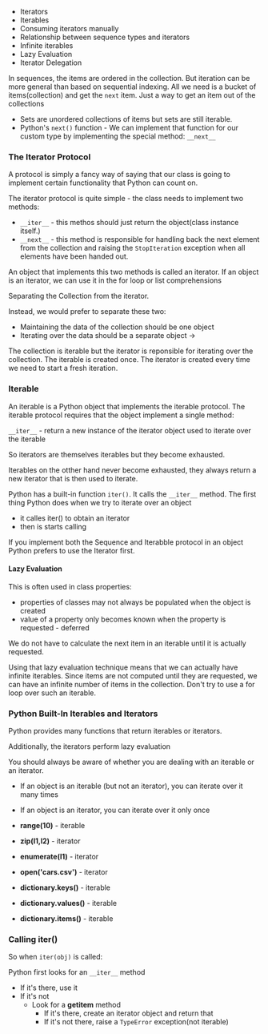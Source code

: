 - Iterators
- Iterables
- Consuming iterators manually
- Relationship between sequence types and iterators
- Infinite iterables
- Lazy Evaluation
- Iterator Delegation

In sequences, the items are ordered in the collection. But iteration can be more general than based on sequential indexing. All we need is a bucket of items(collection) and get the `next` item. Just a way to get an item out of the collections

- Sets are unordered collections of items but sets are still iterable.
- Python's `next()` function - We can implement that function for our custom type by implementing the special method: `__next__`

### The Iterator Protocol

A protocol is simply a fancy way of saying that our class is going to implement certain functionality that Python can count on.

The iterator protocol is quite simple - the class needs to implement two methods:

- `__iter__` - this methos should just return the object(class instance itself.)
- `__next__` - this method is responsible for handling back the next element from the collection and raising the `StopIteration` exception when all elements have been handed out.

An object that implements this two methods is called an iterator. If an object is an iterator, we can use it in the for loop or list comprehensions

Separating the Collection from the iterator.

Instead, we would prefer to separate these two:

- Maintaining the data of the collection should be one object
- Iterating over the data should be a separate object ->

The collection is iterable but the iterator is reponsible for iterating over the collection. The iterable is created once. The iterator is created every time we need to start a fresh iteration.

### Iterable

An iterable is a Python object that implements the iterable protocol. The iterable protocol requires that the object implement a single method:

`__iter__` - return a new instance of the iterator object used to iterate over the iterable

So iterators are themselves iterables but they become exhausted.

Iterables on the otther hand never become exhausted, they always return a new iterator that is then used to iterate.

Python has a built-in function `iter()`. It calls the `__iter__` method. The first thing Python does when we try to iterate over an object

- it calles iter() to obtain an iterator
- then is starts calling

If you implement both the Sequence and Iterabble protocol in an object Python prefers to use the Iterator first.

#### Lazy Evaluation

This is often used in class properties:

- properties of classes may not always be populated when the object is created
- value of a property only becomes known when the property is requested - deferred

We do not have to calculate the next item in an iterable until it is actually requested.

Using that lazy evaluation technique means that we can actually have infinite iterables. Since items are not computed until they are requested, we can have an infinite number of items in the collection. Don't try to use a for loop over such an iterable.

### Python Built-In Iterables and Iterators

Python provides many functions that return iterables or iterators.

Additionally, the iterators perform lazy evaluation

You should always be aware of whether you are dealing with an iterable or an iterator.

- If an object is an iterable (but not an iterator), you can iterate over it many times
- If an object is an iterator, you can iterate over it only once

- **range(10)** - iterable
- **zip(l1,l2)** - iterator
- **enumerate(l1)** - iterator
- **open('cars.csv')** - iterator
- **dictionary.keys()** - iterable
- **dictionary.values()** - iterable
- **dictionary.items()** - iterable

### Calling iter()

So when `iter(obj)` is called:

Python first looks for an `__iter__` method

- If it's there, use it
- If it's not
  - Look for a **getitem** method
    - If it's there, create an iterator object and return that
    - If it's not there, raise a `TypeError` exception(not iterable)
